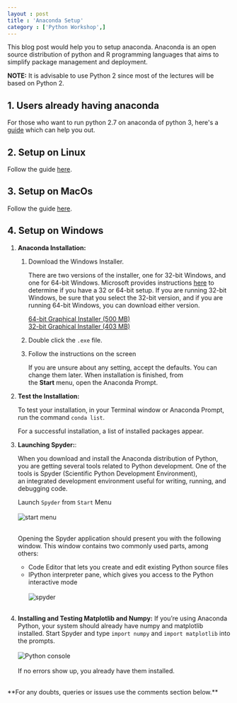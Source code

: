 ```yaml
---
layout : post
title : 'Anaconda Setup'
category : ['Python Workshop',]
---
```


This blog post would help you to setup anaconda. Anaconda is an open source distribution of python and R programming languages that aims to simplify package management and deployment.

**NOTE:** It is advisable to use Python 2 since most of the lectures will be based on Python 2.

## 1. Users already having anaconda

For those who want to run python 2.7 on anaconda of python 3, here's a [guide](https://conda.io/docs/user-guide/tasks/manage-python.html#using-a-different-version-of-python) which can help you out. 

## 2. Setup on Linux

Follow the guide [here](). 

## 3. Setup on MacOs

Follow the guide [here]().
 
## 4. Setup on Windows
  
1. **Anaconda Installation:**    
    1. Download the Windows Installer.

	   There are two versions of the installer, one for 32-bit Windows, and one for 64-bit Windows. Microsoft provides instructions [here](https://support.microsoft.com/en-us/help/15056/windows-7-32-64-bit-faq) to determine if you have a 32 or 64-bit setup. If you are running 32-bit Windows, be sure that you select the 32-bit version, and if you are running 64-bit Windows, you can download either version.  

        [64-bit Graphical Installer (500 MB)](https://repo.continuum.io/archive/Anaconda2-5.0.1-Windows-x86_64.exe)<br>
        [32-bit Graphical Installer (403 MB)](https://repo.continuum.io/archive/Anaconda2-5.0.1-Windows-x86.exe)

    2. Double click the `.exe` file.

    3. Follow the instructions on the screen

        If you are unsure about any setting, accept the defaults. You can change them later.
        When installation is finished, from the **Start** menu, open the Anaconda Prompt.

2. **Test the Installation:**

    To test your installation, in your Terminal window or Anaconda Prompt, run the command `conda list`.

    For a successful installation, a list of installed packages appear.

3. **Launching Spyder:**:

    When you download and install the Anaconda distribution of Python, you are getting several tools related to Python development. One of the tools is Spyder (Scientific Python Development Environment), an integrated development environment useful for writing, running, and debugging code.

    Launch `Spyder` from `Start` Menu
    <br><br>
    ![start menu]({{"/images/start.jpg"}})
    <br><br>

    Opening the Spyder application should present you with the following window. This window contains two commonly used parts, among others:
    * Code Editor that lets you create and edit existing Python source files 
    * IPython interpreter pane, which gives you access to the Python interactive mode 
    <br><br>
    ![spyder]({{"/images/spyder.jpg"}})
    <br><br>

4. **Installing and Testing Matplotlib and Numpy:**
    If you’re using Anaconda Python, your system should already have numpy and matplotlib installed. Start Spyder and type `import numpy` and `import matplotlib` into the prompts.
    <br><br>
    ![Python console]({{"/images/pytcon.jpg"}})
    <br><br>
    If no errors show up, you already have them installed.


<br>
**For any doubts, queries or issues use the comments section below.**

